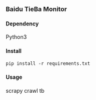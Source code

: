 ### Baidu TieBa Monitor

#### Dependency
Python3

#### Install
```
pip install -r requirements.txt
```

#### Usage
scrapy crawl tb
